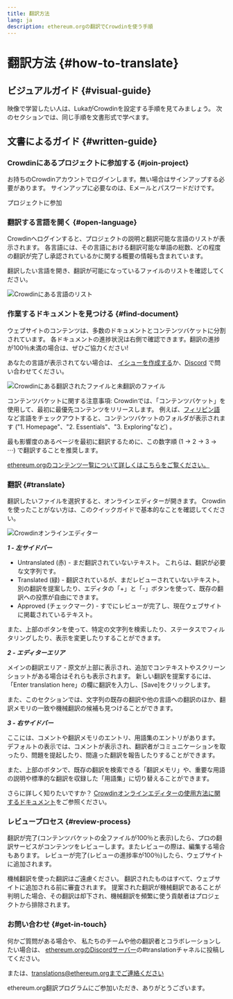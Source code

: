 ```yaml
---
title: 翻訳方法
lang: ja
description: ethereum.orgの翻訳でCrowdinを使う手順
---
```


# 翻訳方法 {#how-to-translate}

## ビジュアルガイド {#visual-guide}

映像で学習したい人は、LukaがCrowdinを設定する手順を見てみましょう。 次のセクションでは、同じ手順を文書形式で学べます。

<YouTube id="Ii7bYhanLs4" />

## 文書によるガイド {#written-guide}

### Crowdinにあるプロジェクトに参加する {#join-project}

お持ちのCrowdinアカウントでログインします。無い場合はサインアップする必要があります。 サインアップに必要なのは、Eメールとパスワードだけです。

<ButtonLink href="https://crowdin.com/project/ethereum-org/">
  プロジェクトに参加
</ButtonLink>

### 翻訳する言語を開く {#open-language}

Crowdinへログインすると、プロジェクトの説明と翻訳可能な言語のリストが表示されます。 各言語には、その言語における翻訳可能な単語の総数、どの程度の翻訳が完了し承認されているかに関する概要の情報も含まれています。

翻訳したい言語を開き、翻訳が可能になっているファイルのリストを確認してください。

![Crowdinにある言語のリスト](./list-of-languages.png)

### 作業するドキュメントを見つける {#find-document}

ウェブサイトのコンテンツは、多数のドキュメントとコンテンツバケットに分割されています。 各ドキュメントの進捗状況は右側で確認できます。翻訳の進捗が100％未満の場合は、ぜひご協力ください!

あなたの言語が表示されてない場合は、 [イシューを作成する](https://github.com/ethereum/ethereum-org-website/issues/new/choose)か、[Discord](https://discord.gg/ethereum-org) で問い合わせてください。

![Crowdinにある翻訳されたファイルと未翻訳のファイル](./crowdin-files.png)

コンテンツバケットに関する注意事項: Crowdinでは、「コンテンツバケット」を使用して、最初に最優先コンテンツをリリースします。 例えば、[フィリピン語](https://crowdin.com/project/ethereum-org/fil#)など言語をチェックアウトすると、コンテンツバケットのフォルダが表示されます ("1. Homepage"、"2. Essentials"、"3. Exploring"など) 。

最も影響度のあるページを最初に翻訳するために、この数字順 (1 → 2 → 3 → ⋯) で翻訳することを推奨します。

[ethereum.orgのコンテンツ一覧について詳しくはこちらをご覧ください。](/contributing/translation-program/content-buckets/)

### 翻訳 {#translate}

翻訳したいファイルを選択すると、オンラインエディターが開きます。 Crowdinを使ったことがない方は、このクイックガイドで基本的なことを確認してください。

![Crowdinオンラインエディター](./online-editor.png)

**_1 - 左サイドバー_**

- Untranslated (赤) - まだ翻訳されていないテキスト。 これらは、翻訳が必要な文字列です。
- Translated (緑) - 翻訳されているが、まだレビューされていないテキスト。 別の翻訳を提案したり、エディタの「+」と「-」ボタンを使って、既存の翻訳への投票が自由にできます。
- Approved (チェックマーク) - すでにレビューが完了し、現在ウェブサイトに掲載されているテキスト。

また、上部のボタンを使って、特定の文字列を検索したり、ステータスでフィルタリングしたり、表示を変更したりすることができます。

**_2 - エディターエリア_**

メインの翻訳エリア - 原文が上部に表示され、追加でコンテキストやスクリーンショットがある場合はそれらも表示されます。 新しい翻訳を提案するには、「Enter translation here」の欄に翻訳を入力し、[Save]をクリックします。

また、このセクションでは、文字列の既存の翻訳や他の言語への翻訳のほか、翻訳メモリの一致や機械翻訳の候補も見つけることができます。

**_3 - 右サイドバー_**

ここには、コメントや翻訳メモリのエントリ、用語集のエントリがあります。 デフォルトの表示では、コメントが表示され、翻訳者がコミュニケーションを取ったり、問題を提起したり、間違った翻訳を報告したりすることができます。

また、上部のボタンで、既存の翻訳を検索できる「翻訳メモリ」や、重要な用語の説明や標準的な翻訳を収録した「用語集」に切り替えることができます。

さらに詳しく知りたいですか？ [Crowdinオンラインエディターの使用方法に関するドキュメント](https://support.crowdin.com/online-editor/)をご参照ください。

### レビュープロセス {#review-process}

翻訳が完了(コンテンツバケットの全ファイルが100％と表示)したら、プロの翻訳サービスがコンテンツをレビューします。またレビューの際は、編集する場合もあります。 レビューが完了(レビューの進捗率が100％)したら、ウェブサイトに追加されます。

<InfoBanner shouldCenter emoji=":warning:">
  機械翻訳を使った翻訳はご遠慮ください。 翻訳されたものはすべて、ウェブサイトに追加される前に審査されます。 提案された翻訳が機械翻訳であることが判明した場合、その翻訳は却下され、機械翻訳を頻繁に使う貢献者はプロジェクトから排除されます。
</InfoBanner>

### お問い合わせ {#get-in-touch}

何かご質問がある場合や、 私たちのチームや他の翻訳者とコラボレーションしたい場合は、 [ethereum.orgのDiscordサーバー](https://discord.gg/ethereum-org)の#translationチャネルに投稿してください。

または、translations@ethereum.orgまでご連絡ください

ethereum.org翻訳プログラムにご参加いただき、ありがとうございます。
